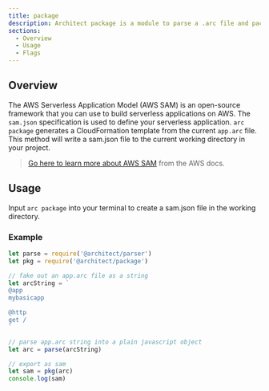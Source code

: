 ```yaml
---
title: package
description: Architect package is a module to parse a .arc file and packages it into a CloudFormation template
sections:
  - Overview
  - Usage
  - Flags
---
```


## Overview

The AWS Serverless Application Model (AWS SAM) is an open-source framework that you can use to build serverless applications on AWS. The `sam.json` specification is used to define your serverless application. `arc package` generates a CloudFormation template from the current `app.arc` file. This method will write a sam.json file to the current working directory in your project.

> [Go here to learn more about AWS SAM](https://docs.aws.amazon.com/serverless-application-model/latest/developerguide/what-is-sam.html) from the AWS docs.

## Usage

Input `arc package` into your terminal to create a sam.json file in the working directory.

### Example

```js
let parse = require('@architect/parser')
let pkg = require('@architect/package')

// fake out an app.arc file as a string
let arcString = `
@app
mybasicapp

@http
get /
`

// parse app.arc string into a plain javascript object
let arc = parse(arcString)

// export as sam
let sam = pkg(arc)
console.log(sam)
```

